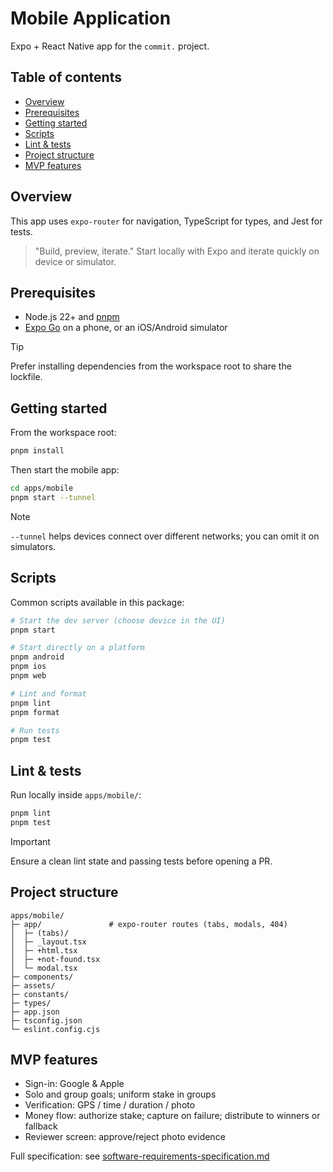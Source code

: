 # Mobile Application

Expo + React Native app for the `commit.` project.

## Table of contents

<!-- mtoc-start -->

- [Overview](#overview)
- [Prerequisites](#prerequisites)
- [Getting started](#getting-started)
- [Scripts](#scripts)
- [Lint & tests](#lint--tests)
- [Project structure](#project-structure)
- [MVP features](#mvp-features)

<!-- mtoc-end -->

## Overview

This app uses `expo-router` for navigation, TypeScript for types, and Jest for tests.

> "Build, preview, iterate." Start locally with Expo and iterate quickly on device or simulator.

## Prerequisites

- Node.js 22+ and [pnpm](https://pnpm.io/installation)
- [Expo Go](https://expo.dev/client) on a phone, or an iOS/Android simulator

> [!TIP]
> Prefer installing dependencies from the workspace root to share the lockfile.

## Getting started

From the workspace root:

```bash
pnpm install
```

Then start the mobile app:

```bash
cd apps/mobile
pnpm start --tunnel
```

> [!NOTE]
> `--tunnel` helps devices connect over different networks; you can omit it on simulators.

## Scripts

Common scripts available in this package:

```bash
# Start the dev server (choose device in the UI)
pnpm start

# Start directly on a platform
pnpm android
pnpm ios
pnpm web

# Lint and format
pnpm lint
pnpm format

# Run tests
pnpm test
```

## Lint & tests

Run locally inside `apps/mobile/`:

```bash
pnpm lint
pnpm test
```

> [!IMPORTANT]
> Ensure a clean lint state and passing tests before opening a PR.

## Project structure

    apps/mobile/
    ├─ app/               # expo-router routes (tabs, modals, 404)
    │  ├─ (tabs)/
    │  ├─ _layout.tsx
    │  ├─ +html.tsx
    │  ├─ +not-found.tsx
    │  └─ modal.tsx
    ├─ components/
    ├─ assets/
    ├─ constants/
    ├─ types/
    ├─ app.json
    ├─ tsconfig.json
    └─ eslint.config.cjs

## MVP features

- Sign-in: Google & Apple
- Solo and group goals; uniform stake in groups
- Verification: GPS / time / duration / photo
- Money flow: authorize stake; capture on failure; distribute to winners or fallback
- Reviewer screen: approve/reject photo evidence

Full specification: see [software-requirements-specification.md](../../docs/software-requirements-specification.md)
